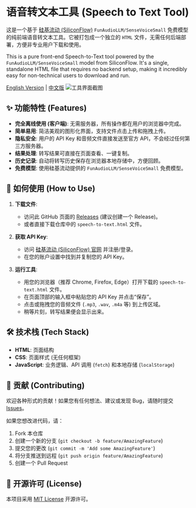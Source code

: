 # 语音转文本工具 (Speech to Text Tool)

这是一个基于 [硅基流动 (SiliconFlow)](https://siliconflow.cn/) `FunAudioLLM/SenseVoiceSmall` 免费模型的纯前端语音转文本工具。它被打包成一个独立的 `HTML` 文件，无需任何后端部署，方便非专业用户下载和使用。

This is a pure front-end Speech-to-Text tool powered by the `FunAudioLLM/SenseVoiceSmall` model from SiliconFlow. It's a single, standalone HTML file that requires no backend setup, making it incredibly easy for non-technical users to download and run.

[English Version](./README_EN.md) | [中文版](./README.md)
![工具界面截图](./screenshots/screenshot.png)  


## ✨ 功能特性 (Features)

* **完全离线使用 (客户端)**: 无需服务器，所有操作都在用户的浏览器中完成。
* **简单易用**: 简洁美观的图形化界面，支持文件点击上传和拖拽上传。
* **隐私安全**: 用户的 API Key 和音频文件直接发送至官方 API，不会经过任何第三方服务器。
* **结果处理**: 转写结果可直接在页面查看、一键复制。
* **历史记录**: 自动将转写历史保存在浏览器本地存储中，方便回顾。
* **免费模型**: 使用硅基流动提供的 `FunAudioLLM/SenseVoiceSmall` 免费模型。

## 🚀 如何使用 (How to Use)

1.  **下载文件**:
    * 访问此 GitHub 页面的 [Releases](https://github.com/your-username/your-repo-name/releases) (建议创建一个 Release)。
    * 或者直接下载仓库中的 `speech-to-text.html` 文件。

2.  **获取 API Key**:
    * 访问 [硅基流动 (SiliconFlow) 官网](https://siliconflow.cn/) 并注册/登录。
    * 在您的账户设置中找到并复制您的 API Key。

3.  **运行工具**:
    * 用您的浏览器（推荐 Chrome, Firefox, Edge）打开下载的 `speech-to-text.html` 文件。
    * 在页面顶部的输入框中粘贴您的 API Key 并点击“保存”。
    * 点击或拖拽您的音频文件 (`.mp3`, `.wav`, `.m4a` 等) 到上传区域。
    * 稍等片刻，转写结果便会显示出来。

## 🛠️ 技术栈 (Tech Stack)

* **HTML**: 页面结构
* **CSS**: 页面样式 (无任何框架)
* **JavaScript**: 业务逻辑、API 调用 (`fetch`) 和本地存储 (`localStorage`)

## 🤝 贡献 (Contributing)

欢迎各种形式的贡献！如果您有任何想法、建议或发现 Bug，请随时提交 [Issues](https://github.com/your-username/your-repo-name/issues)。

如果您想改进代码，请：

1.  Fork 本仓库
2.  创建一个新的分支 (`git checkout -b feature/AmazingFeature`)
3.  提交您的更改 (`git commit -m 'Add some AmazingFeature'`)
4.  将分支推送到远程 (`git push origin feature/AmazingFeature`)
5.  创建一个 Pull Request

## 📄 开源许可 (License)

本项目采用 [MIT License](LICENSE) 开源许可。
